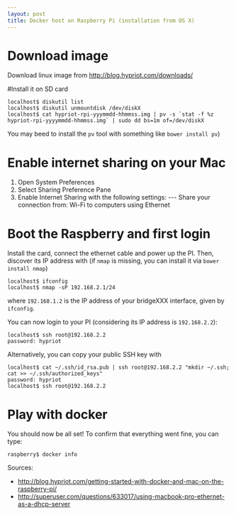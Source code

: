 ```yaml
---
layout: post
title: Docker host on Raspberry Pi (installation from OS X)
---
```


# Download image
Download linux image from http://blog.hypriot.com/downloads/

#Install it on SD card

```
localhost$ diskutil list
localhost$ diskutil unmountdisk /dev/diskX
localhost$ cat hypriot-rpi-yyymmdd-hhmmss.img | pv -s `stat -f %z hypriot-rpi-yyyymmdd-hhmmss.img` | sudo dd bs=1m of=/dev/diskX
```
You may beed to install the `pv` tool with something like `bower install pv`)

# Enable internet sharing on your Mac

1. Open System Preferences
1. Select Sharing Preference Pane
1. Enable Internet Sharing with the following settings:
--- Share your connection from: Wi-Fi to computers using Ethernet

# Boot the Raspberry and first login

Install the card, connect the ethernet cable and power up the PI. Then, discover its IP address with (if `nmap` is missing, you can install it via `bower install nmap`)

```
localhost$ ifconfig
localhost$ nmap -sP 192.168.2.1/24
```

where `192.168.1.2`  is the IP address of your bridgeXXX interface, given by `ifconfig`.

You can now login to your PI (considering its IP address is `192.168.2.2`):
```
localhost$ ssh root@192.168.2.2
password: hypriot
```
Alternatively, you can copy your public SSH key with
```
localhost$ cat ~/.ssh/id_rsa.pub | ssh root@192.168.2.2 "mkdir ~/.ssh; cat >> ~/.ssh/authorized_keys"
password: hypriot
localhost$ ssh root@192.168.2.2
```

# Play with docker

You should now be all set! To confirm that everything went fine, you can type:
```
raspberry$ docker info
```

Sources:

- http://blog.hypriot.com/getting-started-with-docker-and-mac-on-the-raspberry-pi/
- http://superuser.com/questions/633017/using-macbook-pro-ethernet-as-a-dhcp-server